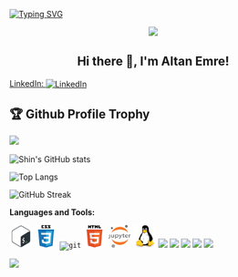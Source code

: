 [![Typing SVG](https://readme-typing-svg.herokuapp.com?multiline=true&width=500&lines=Software+Trainer+and+FullStack+Web+Developer.++++++++++)](https://git.io/typing-svg)

<p align="center">
  <img width="142" src="https://blog.dgn-yazilim.com/HTML/imagesSeo/yazilim.jpg" />
</p>  
<h2 align="center">Hi there 👋, I'm Altan Emre!</h2>


<a href="https://www.linkedin.com/in/altan-emre-demirci/" target="blank">LinkedIn: <img align="center" src="https://img.icons8.com/nolan/344/linkedin.png" alt="LinkedIn" height="30" width="40" /></a>

<h2>🏆 Github Profile Trophy</h2>
<img width=800 src="https://github-profile-trophy.vercel.app/?username=altanemredemirci&column=9&theme=gruvbox&no-frame=true"/>

![Shin's GitHub stats](https://github-readme-stats.vercel.app/api?username=altanemredemirci&show_icons=true&theme=tokyonight)


![Top Langs](https://github-readme-stats.vercel.app/api/top-langs/?username=altanemredemirci&layout=compact)

![GitHub Streak](https://github-readme-streak-stats.herokuapp.com?user=altanemredemirci&theme=neon-palenight&hide_border=true)


**Languages and Tools:**  

<code><img src="https://raw.githubusercontent.com/devicons/devicon/master/icons/bash/bash-original.svg" alt="bash" width="40" height="40"/></code>
<code><img src="https://raw.githubusercontent.com/devicons/devicon/master/icons/css3/css3-original-wordmark.svg" alt="css3" width="40" height="40"/></code>
<code><img src="https://www.vectorlogo.zone/logos/git-scm/git-scm-icon.svg" alt="git" width="40" height="40"/></code>
<code><img src="https://raw.githubusercontent.com/devicons/devicon/master/icons/html5/html5-original-wordmark.svg" alt="html5" width="40" height="40"/></code>
<code><img src="https://raw.githubusercontent.com/devicons/devicon/master/icons/jupyter/jupyter-original-wordmark.svg" alt="Jupyter" width="40" height="40"/></code>
<code><img src="https://raw.githubusercontent.com/devicons/devicon/master/icons/linux/linux-original.svg" alt="linux" width="40" height="40"/></code>
<code><img height="40" src="https://raw.githubusercontent.com/shinokada/shinokada/master/assets/python.png"></code>
<code><img height="40" src="https://raw.githubusercontent.com/shinokada/shinokada/master/assets/javascript.png"></code>
<code><img height="40" src="https://raw.githubusercontent.com/shinokada/shinokada/master/assets/php.png"></code>
<code><img height="40" src="https://raw.githubusercontent.com/shinokada/shinokada/master/assets/visual-studio-code.png"></code>
<code><img height="40" src="https://raw.githubusercontent.com/shinokada/shinokada/master/assets/vim.png"></code>  

![](https://komarev.com/ghpvc/?username=shinokada)
